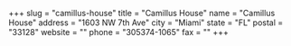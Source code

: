 +++
slug = "camillus-house"
title = "Camillus House"
name = "Camillus House"
address = "1603 NW 7th Ave"
city = "Miami"
state = "FL"
postal = "33128"
website = ""
phone = "305374-1065"
fax = ""
+++
